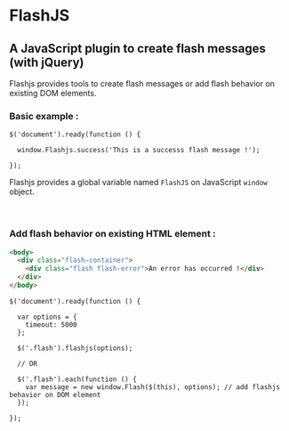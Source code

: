 # FlashJS
## A JavaScript plugin to create flash messages (with jQuery)
Flashjs provides tools to create flash messages or add flash behavior on existing DOM elements.

### Basic example :
```JS
$('document').ready(function () {

  window.Flashjs.success('This is a successs flash message !');

});
```
Flashjs provides a global variable named `FlashJS` on JavaScript `window` object.
<br>
<br>
<br>
### Add flash behavior on existing HTML element :
```HTML
<body>
  <div class="flash-container">
    <div class="flash flash-error">An error has occurred !</div>
  </div>
</body>
```

```JS
$('document').ready(function () {

  var options = {
    timeout: 5000
  };

  $('.flash').flashjs(options);

  // OR

  $('.flash').each(function () {
    var message = new window.Flash($(this), options); // add flashjs behavior on DOM element
  });

});
```

